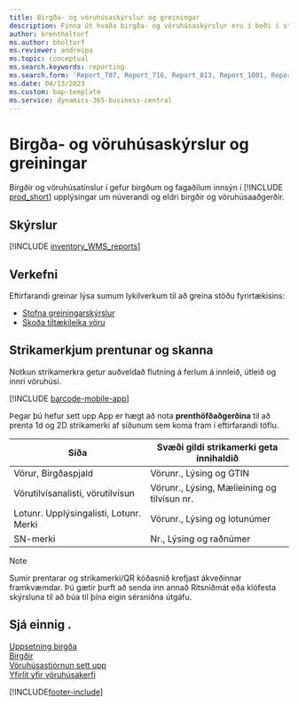 ```yaml
---
title: Birgða- og vöruhúsaskýrslur og greiningar
description: Finna út hvaða birgða- og vöruhúsaskýrslur eru í boði í staðlaðri útgáfu Business Central til að halda utan um reksturinn.
author: brentholtorf
ms.author: bholtorf
ms.reviewer: andreipa
ms.topic: conceptual
ms.search.keywords: reporting
ms.search.form: 'Report_707, Report_716, Report_813, Report_1001, Report_5807, Report_5808, Report_5809, Report_7313, Report_7319, Report_7320'
ms.date: 04/13/2023
ms.custom: bap-template
ms.service: dynamics-365-business-central
---
```

# Birgða- og vöruhúsaskýrslur og greiningar

Birgðir og vöruhúsatínslur í gefur birgðum og fagaðilum innsýn í  [!INCLUDE [prod_short](includes/prod_short.md)]  upplýsingar um núverandi og eldri birgðir og vöruhúsaaðgerðir.  

## Skýrslur

[!INCLUDE [inventory_WMS_reports](includes/inventory-WMS-reports-include.md)]

## Verkefni

Eftirfarandi greinar lýsa sumum lykilverkum til að greina stöðu fyrirtækisins:

* [Stofna greiningarskýrslur](bi-how-create-analysis-views-reports.md)  
* [Skoða tiltækileika vöru](inventory-how-availability-overview.md)

## Strikamerkjum prentunar og skanna

Notkun strikamerkra getur auðveldað flutning á ferlum á innleið, útleið og innri vöruhúsi. 

[!INCLUDE [barcode-mobile-app](includes/barcode-mobile-app.md)]

Þegar þú hefur sett upp App er hægt að nota  **prenthöfðaðgerðina**  til að prenta 1d og 2D strikamerki af síðunum sem koma fram í eftirfarandi töflu.

|Síða  |Svæði gildi strikamerki geta innihaldið  |
|---------|---------|
|Vörur, Birgðaspjald     |Vörunr., Lýsing og GTIN         |
|Vörutilvísanalisti, vörutilvísun     |Vörunr., Lýsing, Mælieining og tilvísun nr.         |
|Lotunr. Upplýsingalisti, Lotunr. Merki     |Vörunr., Lýsing og lotunúmer       |
|SN-merki     |Nr., Lýsing og raðnúmer         |

> [!NOTE]
> Sumir prentarar og strikamerki/QR kóðasnið krefjast ákveðinnar framkvæmdar. Þú gætir þurft að senda inn annað Ritsniðmát eða klófesta skýrsluna til að búa til þína eigin sérsniðna útgáfu.

## Sjá einnig .

[Uppsetning birgða](inventory-setup-inventory.md)  
[Birgðir](inventory-manage-inventory.md)  
[Vöruhúsastjórnun sett upp](warehouse-setup-warehouse.md)  
[Yfirlit yfir vöruhúsakerfi](design-details-warehouse-management.md)

[!INCLUDE[footer-include](includes/footer-banner.md)]
